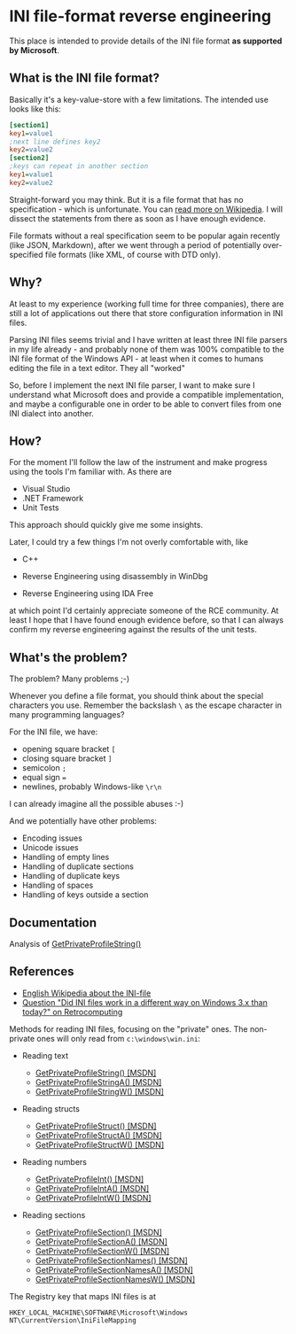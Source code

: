 # INI file-format reverse engineering
This place is intended to provide details of the INI file format **as supported by Microsoft**.

## What is the INI file format?

Basically it's a key-value-store with a few limitations. The intended use looks like this:

```ini
[section1]
key1=value1
;next line defines key2
key2=value2
[section2]
;keys can repeat in another section
key1=value1
key2=value2
```

Straight-forward you may think. But it is a file format that has no specification - which is unfortunate. You can [read more on Wikipedia](https://en.wikipedia.org/wiki/INI_file). I will dissect the statements from there as soon as I have enough evidence.

File formats without a real specification seem to be popular again recently (like JSON, Markdown), after we went through a period of potentially over-specified file formats (like XML, of course with DTD only).

## Why?

At least to my experience (working full time for three companies), there are still a lot of applications out there that store configuration information in INI files.

Parsing INI files seems trivial and I have written at least three INI file parsers in my life already - and probably none of them was 100% compatible to the INI file format of the Windows API - at least when it comes to humans editing the file in a text editor. They all "worked"

So, before I implement the next INI file parser, I want to make sure I understand what Microsoft does and provide a compatible implementation, and maybe a configurable one in order to be able to convert files from one INI dialect into another.

## How?

For the moment I'll follow the law of the instrument and make progress using the tools I'm familiar with. As there are

* Visual Studio
* .NET Framework
* Unit Tests

This approach should quickly give me some insights.

Later, I could try a few things I'm not overly comfortable with, like

* C++

* Reverse Engineering using disassembly in WinDbg

* Reverse Engineering using IDA Free

at which point I'd certainly appreciate someone of the RCE community. At least I hope that I have found enough evidence before, so that I can always confirm my reverse engineering against the results of the unit tests.

## What's the problem?

The problem? Many problems ;-)

Whenever you define a file format, you should think about the special characters you use. Remember the backslash `\` as the escape character in many programming languages?

For the INI file, we have:

* opening square bracket `[`
* closing square bracket `]`
* semicolon `;`
* equal sign `=`
* newlines, probably Windows-like `\r\n`

I can already imagine all the possible abuses :-)

And we potentially have other problems:

* Encoding issues
* Unicode issues
* Handling of empty lines
* Handling of duplicate sections
* Handling of duplicate keys
* Handling of spaces
* Handling of keys outside a section

## Documentation

Analysis of [GetPrivateProfileString()](documentation/GetPrivateProfileString.md)



## References

* [English Wikipedia about the INI-file](https://en.wikipedia.org/wiki/INI_file)
* [Question "Did INI files work in a different way on Windows 3.x than today?" on Retrocomputing](https://retrocomputing.stackexchange.com/questions/23503/did-ini-files-work-in-a-different-way-on-windows-3-x-than-today)

Methods for reading INI files, focusing on the "private" ones. The non-private ones will only read from `c:\windows\win.ini`:

* Reading text
  * [GetPrivateProfileString() [MSDN]](https://docs.microsoft.com/en-us/windows/win32/api/winbase/nf-winbase-getprivateprofilestring)
  * [GetPrivateProfileStringA() [MSDN]](https://docs.microsoft.com/en-us/windows/win32/api/winbase/nf-winbase-getprivateprofilestringa)
  * [GetPrivateProfileStringW() [MSDN]](https://docs.microsoft.com/en-us/windows/win32/api/winbase/nf-winbase-getprivateprofilestringw)
  
* Reading structs
  * [GetPrivateProfileStruct() [MSDN]](https://docs.microsoft.com/en-us/windows/win32/api/winbase/nf-winbase-getprivateprofilestruct)
  * [GetPrivateProfileStructA() [MSDN]](https://docs.microsoft.com/en-us/windows/win32/api/winbase/nf-winbase-getprivateprofilestructa)
  * [GetPrivateProfileStructW() [MSDN]](https://docs.microsoft.com/en-us/windows/win32/api/winbase/nf-winbase-getprivateprofilestructw)
  
* Reading numbers
  * [GetPrivateProfileInt() [MSDN]](https://docs.microsoft.com/en-us/windows/win32/api/winbase/nf-winbase-getprivateprofileint)
  * [GetPrivateProfileIntA() [MSDN]](https://docs.microsoft.com/en-us/windows/win32/api/winbase/nf-winbase-getprivateprofileinta)
  * [GetPrivateProfileIntW() [MSDN]](https://docs.microsoft.com/en-us/windows/win32/api/winbase/nf-winbase-getprivateprofileintw)
  
* Reading sections
  * [GetPrivateProfileSection() [MSDN]](https://docs.microsoft.com/en-us/windows/win32/api/winbase/nf-winbase-getprivateprofilesection)
  * [GetPrivateProfileSectionA() [MSDN]](https://docs.microsoft.com/en-us/windows/win32/api/winbase/nf-winbase-getprivateprofilesectiona)
  * [GetPrivateProfileSectionW() [MSDN]](https://docs.microsoft.com/en-us/windows/win32/api/winbase/nf-winbase-getprivateprofilesectionw)
  * [GetPrivateProfileSectionNames() [MSDN]](https://docs.microsoft.com/en-us/windows/win32/api/winbase/nf-winbase-getprivateprofilesectionnames)
  * [GetPrivateProfileSectionNamesA() [MSDN]](https://docs.microsoft.com/en-us/windows/win32/api/winbase/nf-winbase-getprivateprofilesectionnamesa)
  * [GetPrivateProfileSectionNamesW() [MSDN]](https://docs.microsoft.com/en-us/windows/win32/api/winbase/nf-winbase-getprivateprofilesectionnamesw)
  


The Registry key that maps INI files is at

    HKEY_LOCAL_MACHINE\SOFTWARE\Microsoft\Windows NT\CurrentVersion\IniFileMapping

